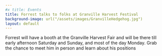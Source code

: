 ```yaml
---
#x title: Events
title: Forrest talks to folks at Granville Harvest Festival
background-image: url("/assets/images/GranvilleHedgehog.jpg")
layout: default
---
```

Forrest will have a booth at the Granville Harvest Fair and will be there till early afternoon Saturday and Sunday, and most of the day Monday.  Grab the chance to meet him in person and learn about his positions
